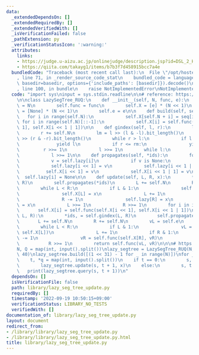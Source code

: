 ```yaml
---
data:
  _extendedDependsOn: []
  _extendedRequiredBy: []
  _extendedVerifiedWith: []
  _isVerificationFailed: false
  _pathExtension: py
  _verificationStatusIcon: ':warning:'
  attributes:
    links:
    - https://judge.u-aizu.ac.jp/onlinejudge/description.jsp?id=DSL_2_H
    - https://qiita.com/takayg1/items/b7b3f7d458915bcc7a4e
  bundledCode: "Traceback (most recent call last):\n  File \"/opt/hostedtoolcache/PyPy/3.7.13/x64/site-packages/onlinejudge_verify/documentation/build.py\"\
    , line 71, in _render_source_code_stat\n    bundled_code = language.bundle(stat.path,\
    \ basedir=basedir, options={'include_paths': [basedir]}).decode()\n  File \"/opt/hostedtoolcache/PyPy/3.7.13/x64/site-packages/onlinejudge_verify/languages/python.py\"\
    , line 100, in bundle\n    raise NotImplementedError\nNotImplementedError\n"
  code: "import sys\ninput = sys.stdin.readline\n\n# reference: https://qiita.com/takayg1/items/b7b3f7d458915bcc7a4e\n\
    \n\nclass LazySegTree_RUQ:\n    def __init__(self, N, func, e):\n        self.N\
    \ = N\n        self.func = func\n        self.X = [e] * (N << 1)\n        self.lazy\
    \ = [None] * (N << 1)\n        self.e = e\n\n    def build(self, seq):\n     \
    \   for i in range(self.N):\n            self.X[self.N + i] = seq[i]\n       \
    \ for i in range(self.N)[::-1]:\n            self.X[i] = self.func(self.X[i <<\
    \ 1], self.X[i << 1 | 1])\n\n    def gindex(self, l, r):\n        l += self.N\n\
    \        r += self.N\n        lm = l >> (l & -l).bit_length()\n        rm = r\
    \ >> (r & -r).bit_length()\n        while r > l:\n            if l <= lm:\n  \
    \              yield l\n            if r <= rm:\n                yield r\n   \
    \         r >>= 1\n            l >>= 1\n        while l:\n            yield l\n\
    \            l >>= 1\n\n    def propagates(self, *ids):\n        for i in ids[::-1]:\n\
    \            v = self.lazy[i]\n            if v is None:\n                continue\n\
    \            self.lazy[i << 1] = v\n            self.lazy[i << 1 | 1] = v\n  \
    \          self.X[i << 1] = v\n            self.X[i << 1 | 1] = v\n          \
    \  self.lazy[i] = None\n\n    def update(self, L, R, x):\n        *ids, = self.gindex(L,\
    \ R)\n        self.propagates(*ids)\n        L += self.N\n        R += self.N\n\
    \        while L < R:\n            if L & 1:\n                self.lazy[L] = x\n\
    \                self.X[L] = x\n                L += 1\n            if R & 1:\n\
    \                R -= 1\n                self.lazy[R] = x\n                self.X[R]\
    \ = x\n            L >>= 1\n            R >>= 1\n        for i in ids:\n     \
    \       self.X[i] = self.func(self.X[i << 1], self.X[i << 1 | 1])\n\n    def query(self,\
    \ L, R):\n        *ids, = self.gindex(L, R)\n        self.propagates(*ids)\n \
    \       L += self.N\n        R += self.N\n        vL = self.e\n        vR = self.e\n\
    \        while L < R:\n            if L & 1:\n                vL = self.func(vL,\
    \ self.X[L])\n                L += 1\n            if R & 1:\n                R\
    \ -= 1\n                vR = self.func(self.X[R], vR)\n            L >>= 1\n \
    \           R >>= 1\n        return self.func(vL, vR)\n\n\n# https://judge.u-aizu.ac.jp/onlinejudge/description.jsp?id=DSL_2_H\n\
    N, Q = map(int, input().split())\nlazy_segtree = LazySegTree_RUQ(N, min, 1 <<\
    \ 40)\nlazy_segtree.build([(1 << 31) - 1 for _ in range(N)])\nfor _ in range(Q):\n\
    \    t, *q = map(int, input().split())\n    if t == 0:\n        s, t, x = q\n\
    \        lazy_segtree.update(s, t + 1, x)\n    else:\n        s, t = q\n     \
    \   print(lazy_segtree.query(s, t + 1))\n"
  dependsOn: []
  isVerificationFile: false
  path: library/lazy_seg_tree_update.py
  requiredBy: []
  timestamp: '2022-09-19 10:50:15+09:00'
  verificationStatus: LIBRARY_NO_TESTS
  verifiedWith: []
documentation_of: library/lazy_seg_tree_update.py
layout: document
redirect_from:
- /library/library/lazy_seg_tree_update.py
- /library/library/lazy_seg_tree_update.py.html
title: library/lazy_seg_tree_update.py
---
```

